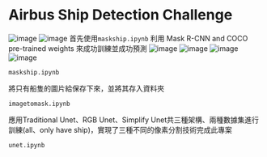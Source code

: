 # Airbus Ship Detection Challenge
![image](https://github.com/03053020ITE/ship-detection/blob/master/abstract.PNG)
![image](https://github.com/03053020ITE/ship-detection/blob/master/7.PNG)
首先使用`maskship.ipynb` 利用 Mask R-CNN and COCO pre-trained weights 來成功訓練並成功預測
![image](https://github.com/03053020ITE/ship-detection/blob/master/1.PNG)
![image](https://github.com/03053020ITE/ship-detection/blob/master/5.PNG)
![image](https://github.com/03053020ITE/ship-detection/blob/master/6.PNG)
![image](https://github.com/03053020ITE/ship-detection/blob/master/7.PNG)

```
maskship.ipynb
```

將只有船隻的圖片給保存下來，並將其存入資料夾

```
imagetomask.ipynb
```
應用Traditional Unet、RGB Unet、Simplify Unet共三種架構、兩種數據集進行訓練(all、only have ship)，實現了三種不同的像素分割技術完成此專案

```
unet.ipynb
``` 